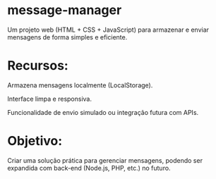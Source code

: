 # message-manager
Um projeto web (HTML + CSS + JavaScript) para armazenar e enviar mensagens de forma simples e eficiente.

# Recursos:

Armazena mensagens localmente (LocalStorage).

Interface limpa e responsiva.

Funcionalidade de envio simulado ou integração futura com APIs.

# Objetivo:
Criar uma solução prática para gerenciar mensagens, podendo ser expandida com back-end (Node.js, PHP, etc.) no futuro.
